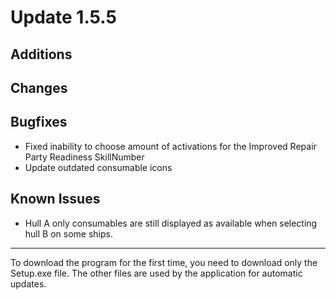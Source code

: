 # Update 1.5.5

## Additions


## Changes


## Bugfixes
- Fixed inability to choose amount of activations for the Improved Repair Party Readiness SkillNumber
- Update outdated consumable icons

## Known Issues
- Hull A only consumables are still displayed as available when selecting hull B on some ships.
___
To download the program for the first time, you need to download only the Setup.exe file. The other files are used by
the application for automatic updates.
